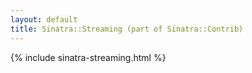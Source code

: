 ```yaml
---
layout: default
title: Sinatra::Streaming (part of Sinatra::Contrib)
---
```


{% include sinatra-streaming.html %}
